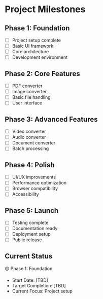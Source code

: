# Project Milestones

## Phase 1: Foundation
- [ ] Project setup complete
- [ ] Basic UI framework
- [ ] Core architecture
- [ ] Development environment

## Phase 2: Core Features
- [ ] PDF converter
- [ ] Image converter
- [ ] Basic file handling
- [ ] User interface

## Phase 3: Advanced Features
- [ ] Video converter
- [ ] Audio converter
- [ ] Document converter
- [ ] Batch processing

## Phase 4: Polish
- [ ] UI/UX improvements
- [ ] Performance optimization
- [ ] Browser compatibility
- [ ] Accessibility

## Phase 5: Launch
- [ ] Testing complete
- [ ] Documentation ready
- [ ] Deployment setup
- [ ] Public release

## Current Status
🟡 Phase 1: Foundation
- Start Date: [TBD]
- Target Completion: [TBD]
- Current Focus: Project setup 